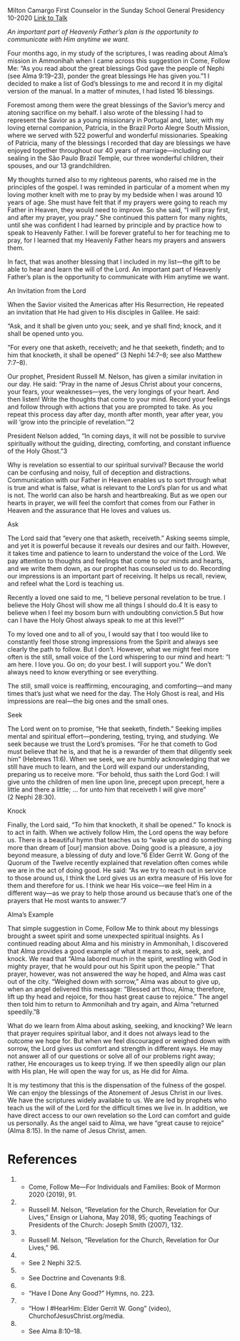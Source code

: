 Milton Camargo
First Counselor in the Sunday School General Presidency
10-2020
[Link to Talk](https://www.churchofjesuschrist.org/study/general-conference/2020/10/54camargo?lang=eng)

_An important part of Heavenly Father’s plan is the opportunity to communicate with Him anytime we want._

Four months ago, in my study of the scriptures, I was reading about Alma’s mission in Ammonihah when I came across this suggestion in Come, Follow Me: “As you read about the great blessings God gave the people of Nephi (see Alma 9:19–23), ponder the great blessings He has given you.”1 I decided to make a list of God’s blessings to me and record it in my digital version of the manual. In a matter of minutes, I had listed 16 blessings.

Foremost among them were the great blessings of the Savior’s mercy and atoning sacrifice on my behalf. I also wrote of the blessing I had to represent the Savior as a young missionary in Portugal and, later, with my loving eternal companion, Patricia, in the Brazil Porto Alegre South Mission, where we served with 522 powerful and wonderful missionaries. Speaking of Patricia, many of the blessings I recorded that day are blessings we have enjoyed together throughout our 40 years of marriage—including our sealing in the São Paulo Brazil Temple, our three wonderful children, their spouses, and our 13 grandchildren.

My thoughts turned also to my righteous parents, who raised me in the principles of the gospel. I was reminded in particular of a moment when my loving mother knelt with me to pray by my bedside when I was around 10 years of age. She must have felt that if my prayers were going to reach my Father in Heaven, they would need to improve. So she said, “I will pray first, and after my prayer, you pray.” She continued this pattern for many nights, until she was confident I had learned by principle and by practice how to speak to Heavenly Father. I will be forever grateful to her for teaching me to pray, for I learned that my Heavenly Father hears my prayers and answers them.

In fact, that was another blessing that I included in my list—the gift to be able to hear and learn the will of the Lord. An important part of Heavenly Father’s plan is the opportunity to communicate with Him anytime we want.





An Invitation from the Lord



When the Savior visited the Americas after His Resurrection, He repeated an invitation that He had given to His disciples in Galilee. He said:

“Ask, and it shall be given unto you; seek, and ye shall find; knock, and it shall be opened unto you.

“For every one that asketh, receiveth; and he that seeketh, findeth; and to him that knocketh, it shall be opened” (3 Nephi 14:7–8; see also Matthew 7:7–8).

Our prophet, President Russell M. Nelson, has given a similar invitation in our day. He said: “Pray in the name of Jesus Christ about your concerns, your fears, your weaknesses—yes, the very longings of your heart. And then listen! Write the thoughts that come to your mind. Record your feelings and follow through with actions that you are prompted to take. As you repeat this process day after day, month after month, year after year, you will ‘grow into the principle of revelation.’”2

President Nelson added, “In coming days, it will not be possible to survive spiritually without the guiding, directing, comforting, and constant influence of the Holy Ghost.”3

Why is revelation so essential to our spiritual survival? Because the world can be confusing and noisy, full of deception and distractions. Communication with our Father in Heaven enables us to sort through what is true and what is false, what is relevant to the Lord’s plan for us and what is not. The world can also be harsh and heartbreaking. But as we open our hearts in prayer, we will feel the comfort that comes from our Father in Heaven and the assurance that He loves and values us.







Ask



The Lord said that “every one that asketh, receiveth.” Asking seems simple, and yet it is powerful because it reveals our desires and our faith. However, it takes time and patience to learn to understand the voice of the Lord. We pay attention to thoughts and feelings that come to our minds and hearts, and we write them down, as our prophet has counseled us to do. Recording our impressions is an important part of receiving. It helps us recall, review, and refeel what the Lord is teaching us.

Recently a loved one said to me, “I believe personal revelation to be true. I believe the Holy Ghost will show me all things I should do.4 It is easy to believe when I feel my bosom burn with undoubting conviction.5 But how can I have the Holy Ghost always speak to me at this level?”

To my loved one and to all of you, I would say that I too would like to constantly feel those strong impressions from the Spirit and always see clearly the path to follow. But I don’t. However, what we might feel more often is the still, small voice of the Lord whispering to our mind and heart: “I am here. I love you. Go on; do your best. I will support you.” We don’t always need to know everything or see everything.

The still, small voice is reaffirming, encouraging, and comforting—and many times that’s just what we need for the day. The Holy Ghost is real, and His impressions are real—the big ones and the small ones.







Seek



The Lord went on to promise, “He that seeketh, findeth.” Seeking implies mental and spiritual effort—pondering, testing, trying, and studying. We seek because we trust the Lord’s promises. “For he that cometh to God must believe that he is, and that he is a rewarder of them that diligently seek him” (Hebrews 11:6). When we seek, we are humbly acknowledging that we still have much to learn, and the Lord will expand our understanding, preparing us to receive more. “For behold, thus saith the Lord God: I will give unto the children of men line upon line, precept upon precept, here a little and there a little; … for unto him that receiveth I will give more” (2 Nephi 28:30).







Knock



Finally, the Lord said, “To him that knocketh, it shall be opened.” To knock is to act in faith. When we actively follow Him, the Lord opens the way before us. There is a beautiful hymn that teaches us to “wake up and do something more than dream of [our] mansion above. Doing good is a pleasure, a joy beyond measure, a blessing of duty and love.”6 Elder Gerrit W. Gong of the Quorum of the Twelve recently explained that revelation often comes while we are in the act of doing good. He said: “As we try to reach out in service to those around us, I think the Lord gives us an extra measure of His love for them and therefore for us. I think we hear His voice—we feel Him in a different way—as we pray to help those around us because that’s one of the prayers that He most wants to answer.”7







Alma’s Example



That simple suggestion in Come, Follow Me to think about my blessings brought a sweet spirit and some unexpected spiritual insights. As I continued reading about Alma and his ministry in Ammonihah, I discovered that Alma provides a good example of what it means to ask, seek, and knock. We read that “Alma labored much in the spirit, wrestling with God in mighty prayer, that he would pour out his Spirit upon the people.” That prayer, however, was not answered the way he hoped, and Alma was cast out of the city. “Weighed down with sorrow,” Alma was about to give up, when an angel delivered this message: “Blessed art thou, Alma; therefore, lift up thy head and rejoice, for thou hast great cause to rejoice.” The angel then told him to return to Ammonihah and try again, and Alma “returned speedily.”8

What do we learn from Alma about asking, seeking, and knocking? We learn that prayer requires spiritual labor, and it does not always lead to the outcome we hope for. But when we feel discouraged or weighed down with sorrow, the Lord gives us comfort and strength in different ways. He may not answer all of our questions or solve all of our problems right away; rather, He encourages us to keep trying. If we then speedily align our plan with His plan, He will open the way for us, as He did for Alma.



It is my testimony that this is the dispensation of the fulness of the gospel. We can enjoy the blessings of the Atonement of Jesus Christ in our lives. We have the scriptures widely available to us. We are led by prophets who teach us the will of the Lord for the difficult times we live in. In addition, we have direct access to our own revelation so the Lord can comfort and guide us personally. As the angel said to Alma, we have “great cause to rejoice” (Alma 8:15). In the name of Jesus Christ, amen.

# References
1. - Come, Follow Me—For Individuals and Families: Book of Mormon 2020 (2019), 91.
2. - Russell M. Nelson, “Revelation for the Church, Revelation for Our Lives,” Ensign or Liahona, May 2018, 95; quoting Teachings of Presidents of the Church: Joseph Smith (2007), 132.
3. - Russell M. Nelson, “Revelation for the Church, Revelation for Our Lives,” 96.
4. - See 2 Nephi 32:5.
5. - See Doctrine and Covenants 9:8.
6. - “Have I Done Any Good?” Hymns, no. 223.
7. - “How I #HearHim: Elder Gerrit W. Gong” (video), ChurchofJesusChrist.org/media.
8. - See Alma 8:10–18.